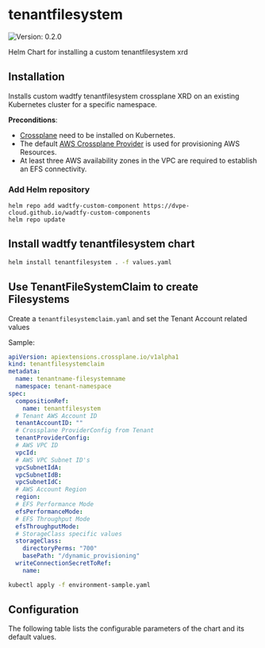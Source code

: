 # tenantfilesystem

![Version: 0.2.0](https://img.shields.io/badge/Version-0.2.0-informational?style=flat-square)

Helm Chart for installing a custom tenantfilesystem xrd

## Installation
Installs custom wadtfy tenantfilesystem crossplane XRD on an existing Kubernetes cluster for a specific namespace.

**Preconditions**:
* [Crossplane](https://crossplane.io) need to be installed on Kubernetes.
* The default [AWS Crossplane Provider](https://github.com/crossplane-contrib/provider-aws) is used for provisioning AWS Resources.
* At least three AWS availability zones in the VPC are required to establish an EFS connectivity.

### Add Helm repository

```shell
helm repo add wadtfy-custom-component https://dvpe-cloud.github.io/wadtfy-custom-components
helm repo update
```

## Install wadtfy tenantfilesystem chart

```sh
helm install tenantfilesystem . -f values.yaml
```

## Use TenantFileSystemClaim to create Filesystems

Create a `tenantfilesystemclaim.yaml` and set the Tenant Account related values

Sample:

```yaml
apiVersion: apiextensions.crossplane.io/v1alpha1
kind: tenantfilesystemclaim
metadata:
  name: tenantname-filesystemname
  namespace: tenant-namespace
spec:
  compositionRef:
    name: tenantfilesystem
  # Tenant AWS Account ID
  tenantAccountID: ""
  # Crossplane ProviderConfig from Tenant
  tenantProviderConfig:
  # AWS VPC ID
  vpcId:
  # AWS VPC Subnet ID's
  vpcSubnetIdA:
  vpcSubnetIdB:
  vpcSubnetIdC:
  # AWS Account Region
  region:
  # EFS Performance Mode
  efsPerformanceMode:
  # EFS Throughput Mode
  efsThroughputMode:
  # StorageClass specific values
  storageClass:
    directoryPerms: "700"
    basePath: "/dynamic_provisioning"
  writeConnectionSecretToRef:
    name:
```

```sh
kubectl apply -f environment-sample.yaml
```

## Configuration

The following table lists the configurable parameters of the chart and its default values.

